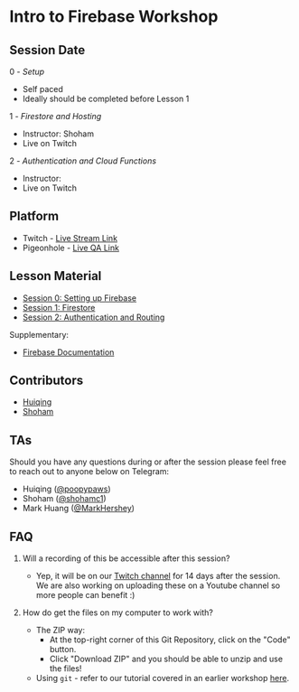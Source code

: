 # Intro to Firebase Workshop

## Session Date

0 - _Setup_

- Self paced
- Ideally should be completed before Lesson 1

1 - _Firestore and Hosting_

- Instructor: Shoham
- Live on Twitch

2 - _Authentication and Cloud Functions_

- Instructor:
- Live on Twitch

## Platform

- Twitch - [Live Stream Link](https://www.twitch.tv/3dcdsc)
- Pigeonhole - [Live QA Link]()

## Lesson Material

- [Session 0: Setting up Firebase](./0-Setup.md)
- [Session 1: Firestore](./1-Firestore.md)
- [Session 2: Authentication and Routing](./2_AuthenticationAndCloudFunctions.md)

Supplementary:

- [Firebase Documentation](https://firebase.google.com/docs)

## Contributors

- [Huiqing](https://github.com/LinHuiqing)
- [Shoham](https://github.com/shohamc1)

## TAs

Should you have any questions during or after the session please feel free to reach out to anyone below on Telegram:

- Huiqing ([@poopypaws](https://t.me/poopypaws))
- Shoham ([@shohamc1](https://t.me/shohamc1))
- Mark Huang ([@MarkHershey](https://t.me/MarkHershey))

## FAQ

1. Will a recording of this be accessible after this session?

   - Yep, it will be on our [Twitch channel](https://www.twitch.tv/3dcdsc) for 14 days after the session. We are also working on uploading these on a Youtube channel so more people can benefit :)

2. How do get the files on my computer to work with?
   - The ZIP way:
     - At the top-right corner of this Git Repository, click on the "Code" button.
     - Click "Download ZIP" and you should be able to unzip and use the files!
   - Using `git` - refer to our tutorial covered in an earlier workshop [here](https://github.com/3DCdsc/Intro_to_Git_Workshop/blob/master/2_Git_With_Github.md#43-cloning-the-repository).
